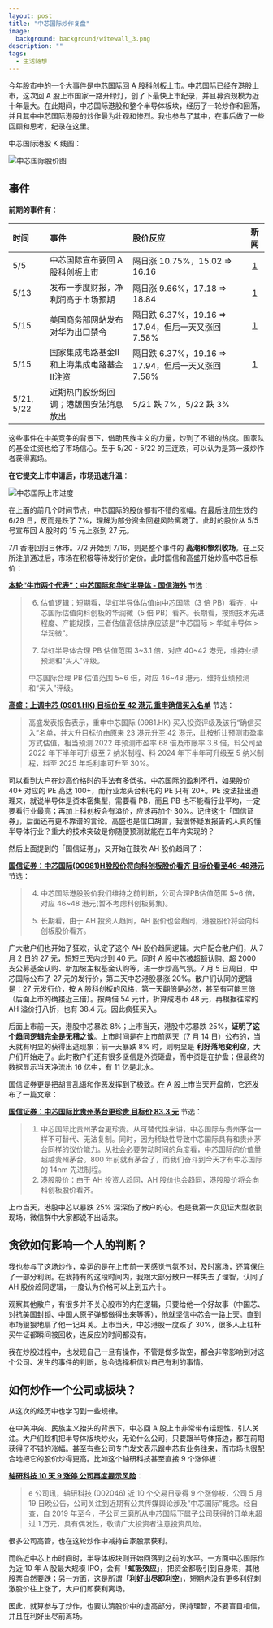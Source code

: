 ```yaml
---
layout: post
title: "中芯国际炒作复盘"
image:
  background: background/witewall_3.png
description: ""
tags:
  - 生活随想
---
```


今年股市中的一个大事件是中芯国际回 A 股科创板上市。中芯国际已经在港股上市，这次回 A 股上市国家一路开绿灯，创了下最快上市纪录，并且募资规模为近十年最大。在此期间，中芯国际港股和整个半导体板块，经历了一轮炒作和回落，并且其中中芯国际港股的炒作最为壮观和惨烈。我也参与了其中，在事后做了一些回顾和思考，纪录在这里。

<!--more-->

中芯国际港股 K 线图：

<img src="{{ site.image_cdn }}/images/2020/07/smic-stock-prices.png" alt="中芯国际股价图" />

## 事件

**前期的事件有**：

时间         | 事件                      | 股价反应                                   |                                         新闻                                         
:---------- |:----------------------- |:-------------------------------------- |:-----------------------------------------------------------------------------------:
5/5        | 中芯国际宣布要回 A 股科创板上市       | 隔日涨 10.75%，15.02 => 16.16              |                      [1](https://news.futunn.com/post/6005966)                     
5/13       | 发布一季度财报，净利润高于市场预期       | 隔日涨 9.66%，17.18 => 18.84               |                      [1](https://news.futunn.com/post/6100239)                     
5/15       | 美国商务部网站发布对华为出口禁令        | 隔日跌 6.37%，19.16 => 17.94，但后一天又涨回 7.58% |                     [1](https://www.gelonghui.com/live/378620)                     
5/15       | 国家集成电路基金II和上海集成电路基金II注资 | 隔日跌 6.37%，19.16 => 17.94，但后一天又涨回 7.58% | [1](https://finance.sina.com.cn/stock/hkstock/2020-05-15/doc-iirczymk1852983.shtml)
5/21, 5/22 | 近期热门股纷纷回调；港版国安法消息放出     | 5/21 跌 7%，5/22 跌 3%                    |                                                                                    

这些事件在中美竞争的背景下，借助民族主义的力量，炒到了不错的热度。国家队的基金注资也给了市场信心。至于 5/20 - 5/22 的三连跌，可以认为是第一波炒作者获得离场。

**在它提交上市申请后，市场迅速升温**：

<img src="{{ site.image_cdn }}/images/2020/07/smic-ipo.png" alt="中芯国际上市进度" />

在上面的前几个时间节点，中芯国际的股价都有不错的涨幅。在最后注册生效的 6/29 日，反而是跌了 7%，理解为部分资金回避风险离场了。此时的股价从 5/5 号宣布回 A 股时的 15 元上涨到 27 元。

7/1 香港回归日休市。7/2 开始到 7/16，则是整个事件的 **高潮和惨烈收场**。在上交所注册通过后，市场在积极等待发行价定价。此时国信和高盛开始炒高中芯目标价：

<div class="content-box" markdown="1">

**[本轮“牛市两个代表”：中芯国际和华虹半导体 - 国信海外](https://finance.sina.com.cn/stock/relnews/hk/2020-07-03/doc-iirczymm0259929.shtml)** 节选：

> 6. 估值逻辑：短期看，华虹半导体估值向中芯国际（3 倍 PB）看齐，中芯国际估值向科创板的华润微（5 倍 PB）看齐。长期看，按照技术先进程度、产能规模，三者估值高低排序应该是“中芯国际 > 华虹半导体 > 华润微”。
>
> 7. 华虹半导体合理 PB 估值范围 3~3.1 倍，对应 40~42 港元，维持业绩预测和“买入”评级。
>
> 中芯国际合理 PB 估值范围 5~6 倍，对应 46~48 港元，维持业绩预测和“买入”评级。

</div>

<div class="content-box" markdown="1">

**[高盛：上调中芯 (0981.HK) 目标价至 42 港元 重申确信买入名单](https://www.gelonghui.com/live/396188)** 节选：

> 高盛发表报告表示，重申中芯国际 (0981.HK) 买入投资评级及该行“确信买入”名单，并大升目标价由原来 23 港元升至 42 港元，此按折让预测市盈率方式估值，相当预测 2022 年预测市盈率 68 倍及市账率 3.8 倍，料公司至 2022 年下半年可升级至 7 纳米制程、料 2024 年下半年可升级至 5 纳米制程，料至 2025 年毛利率可升至 30%。

</div>

可以看到大户在炒高价格时的手法有多低劣。中芯国际的盈利不行，如果股价 40+ 对应的 PE 高达 100+，而行业龙头台积电的 PE 只有 20+。PE 没法扯出道理来，就说半导体是资本密集型，需要看 PB，而且 PB 也不能看行业平均，一定要看行业最高；再加上科创板会有溢价，应该再加个 30%。记住这个「国信证券」，后面还有更不靠谱的言论。高盛也是信口胡言，我很怀疑发报告的人真的懂半导体行业？重大的技术突破是你随便预测就能在五年内实现的？

然后上面提到的「国信证券」，又开始在鼓吹 AH 股价趋同了：

<div class="content-box" markdown="1">

**[国信证券：中芯国际(00981)H股股价将向科创板股价看齐 目标价看至46-48港元](https://www.zhitongcaijing.com/content/detail/315755.html)** 节选：

> 4. 中芯国际港股股价我们维持之前判断，公司合理PB估值范围 5~6 倍，对应 46~48 港元(暂不考虑科创板募集)。
>
> 5. 长期看，由于 AH 投资人趋同，AH 股价也会趋同，港股股价将会向科创板股价看齐。

</div>

广大散户们也开始了狂欢，认定了这个 AH 股价趋同逻辑。大户配合散户们，从 7 月 2 日的 27 元，短短三天内炒到 40 元。同时 A 股中芯被超额认购、超 2000 支公募基金认购、新加坡主权基金认购等，进一步炒高气氛。7 月 5 日周日，中芯国际公布了 27 元的发行价，第二天中芯港股暴涨 20%。散户们认同的逻辑是：27 元发行价，按 A 股科创板的风格，第一天翻倍是必然，甚至有可能三倍（后面上市的确接近三倍）。按两倍 54 元计，折算成港币 48 元，再根据往常的 AH 溢价打八折，也有 38.4 元。因此疯狂买入。

后面上市前一天，港股中芯暴跌 8%；上市当天，港股中芯暴跌 25%，**证明了这个趋同逻辑完全是无稽之谈**。上市时间是在上市前两天（7 月 14 日）公布的，当天就有明显的获得出逃现象；前一天暴跌 8% 时，则明显是 **利好落地变利空**，大户们开始走了。此时散户们还有很多坚信是外资砸盘，而中资是在护盘；但最终的数据显示当天净流出 16 亿中，有 11 亿是北水。

国信证券更是把胡言乱语和作恶发挥到了极致。在 A 股上市当天开盘前，它还发布了一篇文章：

<div class="content-box" markdown="1">

**[国信证券：中芯国际比贵州茅台更珍贵 目标价 83.3 元](http://gu.qq.com/resources/shy/news/detail-v2/index.html#/?id=nesSN202007160900477b1c0676&s=b)** 节选：

> 1. 中芯国际比贵州茅台更珍贵。从可替代性来讲，中芯国际与贵州茅台一样不可替代、无法复制。同时，因为稀缺性导致中芯国际具有和贵州茅台同样的议价能力。从社会必要劳动时间的角度看，中芯国际的价值量超越贵州茅台。800 年前就有茅台了，而我们奋斗到今天才有中芯国际的 14nm 先进制程。
> 4. 港股股价：由于 AH 投资人趋同，AH 股价也会趋同，港股股价将会向科创板股价看齐。

</div>

上市当天，港股中芯以暴跌 25% 深深伤了散户的心。也是我第一次见证大型收割现场，微信群中大家都说不出话来。

## 贪欲如何影响一个人的判断？

我也参与了这场炒作，幸运的是在上市前一天感觉气氛不对，及时离场，还算保住了一部分利润。在我持有的这段时间内，我跟大部分散户一样失去了理智，认同了 AH 股价趋同逻辑，一度认为价格可以上到五六十。

观察其他散户，有很多并不关心股市的内在逻辑，只要给他一个好故事（中国芯、对抗美国封锁、中国人原子弹都做得出来等等），他就坚信中芯会一路上天。直到市场狠狠地扇了他一记耳关。上市当天，中芯港股一度跌了 30%，很多人上杠杆买牛证都瞬间被回收，连反应的时间都没有。

我在炒股过程中，也发现自己一旦有操作，不管是做多做空，都会非常影响到对这个公司、发生的事件的判断，总会选择相信对自己有利的事情。

## 如何炒作一个公司或板块？

从这次的经历中也学习到一些规律。

在中美冲突、民族主义抬头的背景下，中芯回 A 股上市非常带有话题性，引人关注。大户们趁机把半导体版块炒火，无论什么公司，只要跟半导体搭边，都在前期获得了不错的涨幅。甚至有些公司专门发文表示跟中芯有业务往来，而市场也很配合地把它的股价炒得更高。比如这个轴研科技甚至直接 9 个涨停板：

<div class="content-box" markdown="1">

**[轴研科技 10 天 9 涨停 公司再度提示风险](https://finance.sina.com.cn/roll/2020-05-19/doc-iirczymk2488639.shtml)**：

> e 公司讯，轴研科技 (002046) 近 10 个交易日录得 9 个涨停板，公司 5 月 19 日晚公告，公司关注到近期有公共传媒舆论涉及“中芯国际”概念。经自查，自 2019 年至今，子公司三磨所从中芯国际下属子公司获得的订单未超过 1 万元，具有偶发性，敬请广大投资者注意投资风险。

</div>

很多公司高管，也在这轮炒作中减持自家股票获利。

而临近中芯上市时间时，半导体板块则开始回落到之前的水平。一方面中芯国际作为近 10 年 A 股最大规模 IPO，会有「**虹吸效应**」，把资金都吸引到自身来，其他股票自然要跌；另一方面，这是所谓「**利好出尽即利空**」，短期内没有更多利好刺激股价往上涨了，大户们即获利离场。

因此，就算参与了炒作，也要认清股价中的虚高部分，保持理智，不要盲目相信，并且在利好出尽前离场。
